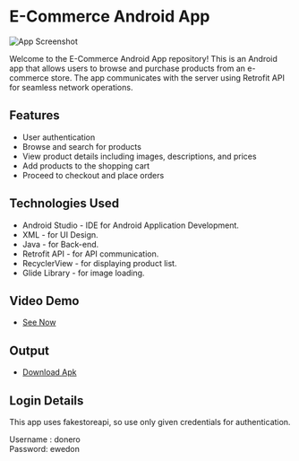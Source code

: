 # E-Commerce Android App

![App Screenshot](https://nilsn1.github.io/ECommerce/app/src/main/res/drawable/logo.png)

Welcome to the E-Commerce Android App repository! This is an Android app that allows users to browse and purchase products from an e-commerce store. The app communicates with the server using Retrofit API for seamless network operations.

## Features

- User authentication
- Browse and search for products
- View product details including images, descriptions, and prices
- Add products to the shopping cart
- Proceed to checkout and place orders

## Technologies Used

- Android Studio - IDE for Android Application Development.
- XML - for UI Design.
- Java - for Back-end.
- Retrofit API - for API communication.
- RecyclerView - for displaying product list.
- Glide Library - for image loading.

## Video Demo

- [See Now](https://youtu.be/xlOEl5uHoMI?si=PifGgV5wnN0l6-4Q)

## Output

- [Download Apk](https://drive.google.com/file/d/1-MsVBcKedYsAa_yfnE7jFnP5PqviLNoV/view?usp=drivesdk)

## Login Details

This app uses fakestoreapi, so use only given credentials for authentication.

Username : donero\
Password: ewedon
